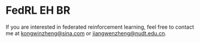 # FedRL EH BR

If you are interested in federated reinforcement learning, feel free to contact me at 
[kongwinzheng@sina.com](mailto:kongwinzheng@sina.com) or [jiangwenzheng@nudt.edu.cn](mailto:jiangwenzheng@nudt.edu.cn).  



